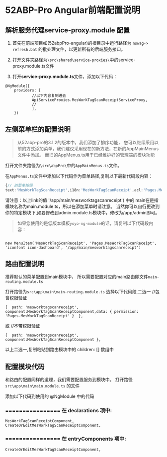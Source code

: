 

# 52ABP-Pro Angular前端配置说明 

 
## 解析服务代理service-proxy.module 配置

1. 首先在前端项目如(52abpPro-angular)的根目录中运行路径为 `nswag-> refresh.bat` 的批处理文件，以更新所有的后端服务接口。

2. 打开文件夹路径为`\src\shared\service-proxies\`中的service-proxy.module.ts文件

2. 打开**service-proxy.module.ts**文件，添加以下代码：

```
@NgModule({
	providers: [
			//以下内容复制进去
			ApiServiceProxies.MesWorkTagScanReceiptServiceProxy,
			//
			],
	})

```
## 左侧菜单栏的配置说明 

> 从52abp-pro的3.1.2的版本中，我们添加了排序功能，
> 您可以继续采用以前的方式添加菜单，我们建议采用现在的新方法，在新的AppMainMenus文件中添加。
> 而旧的AppMenus.ts用于已经维护好的管理端的模块功能

打开文件夹路径为`\src\abpPro\`中的`AppMainMenus.ts`文件。

在`AppMenus.ts`文件中添加以下代码作为菜单路径,复制以下最新代码段内容：
 
```ts
{//	的菜单按钮
text:'MesWorkTagScanReceipt',i18n:'MesWorkTagScanReceipt',acl:'Pages.MesWorkTagScanReceipt',icon:'iconfont icon-dashboard',link:'/app/main/mesworktagscanreceipt',sort:99},

```

请注意：以上link的值 '/app/main/mesworktagscanreceipt') 中的 main在是指模块名称为main.module.ts，所以在添加菜单时请注意。
当然你可以自行更改到你的特定模块下,如要修改到admin.module.ts模块中，修改为/app/admin即可。


> 如果您使用的是低版本模板`yoyo-ng-module`的话，请复制以下代码段内容：

```

new MenuItem('MesWorkTagScanReceipt', 'Pages.MesWorkTagScanReceipt', 'iconfont icon-dashboard', '/app/main/mesworktagscanreceipt')

```

## 路由配置说明

推荐默认的菜单配置到main模块中，
所以需要配置对应的main路由即文件`main-routing.module.ts`


打开路径为`src\app\main\main-routing.module.ts`
选择以下代码段,二选一
 //包含权限验证 
 ```
{  path: 'mesworktagscanreceipt', component:MesWorkTagScanReceiptComponent,data: { permission: 'Pages.MesWorkTagScanReceipt' }  }, 

```
或
//不带权限验证
```
{  path: 'mesworktagscanreceipt', component:MesWorkTagScanReceiptComponent }, 
```

以上二选一,复制粘贴到路由模块中的 children: [] 数组中

 
## 配置模块代码 

和路由的配置同样的道理，我们需要配置服务到模块中。
打开路径`src\app\main\main.module.ts` 的文件

添加以下代码到使用的 @NgModule 中的代码
### ================ 在 declarations 项中:

```
MesWorkTagScanReceiptComponent,
CreateOrEditMesWorkTagScanReceiptComponent,

```

### ================ 在 entryComponents 项中:

```
CreateOrEditMesWorkTagScanReceiptComponent,
```